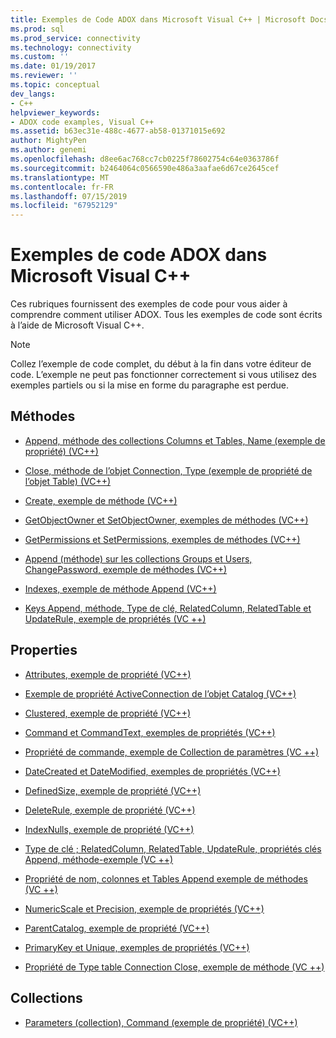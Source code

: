 ```yaml
---
title: Exemples de Code ADOX dans Microsoft Visual C++ | Microsoft Docs
ms.prod: sql
ms.prod_service: connectivity
ms.technology: connectivity
ms.custom: ''
ms.date: 01/19/2017
ms.reviewer: ''
ms.topic: conceptual
dev_langs:
- C++
helpviewer_keywords:
- ADOX code examples, Visual C++
ms.assetid: b63ec31e-488c-4677-ab58-01371015e692
author: MightyPen
ms.author: genemi
ms.openlocfilehash: d8ee6ac768cc7cb0225f78602754c64e0363786f
ms.sourcegitcommit: b2464064c0566590e486a3aafae6d67ce2645cef
ms.translationtype: MT
ms.contentlocale: fr-FR
ms.lasthandoff: 07/15/2019
ms.locfileid: "67952129"
---
```

# <a name="adox-code-examples-in-microsoft-visual-c"></a>Exemples de code ADOX dans Microsoft Visual C++
Ces rubriques fournissent des exemples de code pour vous aider à comprendre comment utiliser ADOX. Tous les exemples de code sont écrits à l’aide de Microsoft Visual C++.  
  
> [!NOTE]
>  Collez l’exemple de code complet, du début à la fin dans votre éditeur de code. L’exemple ne peut pas fonctionner correctement si vous utilisez des exemples partiels ou si la mise en forme du paragraphe est perdue.  
  
## <a name="methods"></a>Méthodes  
  
-   [Append, méthode des collections Columns et Tables, Name (exemple de propriété) (VC++)](../../../ado/reference/adox-api/columns-and-tables-append-methods-name-property-example-vc.md)  
  
-   [Close, méthode de l’objet Connection, Type (exemple de propriété de l’objet Table) (VC++)](../../../ado/reference/adox-api/connection-close-method-table-type-property-example-vc.md)  
  
-   [Create, exemple de méthode (VC++)](../../../ado/reference/adox-api/create-method-example-vc.md)  
  
-   [GetObjectOwner et SetObjectOwner, exemples de méthodes (VC++)](../../../ado/reference/adox-api/getobjectowner-and-setobjectowner-methods-example-vc.md)  
  
-   [GetPermissions et SetPermissions, exemples de méthodes (VC++)](../../../ado/reference/adox-api/getpermissions-and-setpermissions-methods-example-vc.md)  
  
-   [Append (méthode) sur les collections Groups et Users, ChangePassword, exemple de méthodes (VC++)](../../../ado/reference/adox-api/groups-and-users-append-changepassword-methods-example-vc.md)  
  
-   [Indexes, exemple de méthode Append (VC++)](../../../ado/reference/adox-api/indexes-append-method-example-vc.md)  
  
-   [Keys Append, méthode, Type de clé, RelatedColumn, RelatedTable et UpdateRule, exemple de propriétés (VC ++)](../../../ado/reference/adox-api/keys-append-method-key-type-relatedcolumn-relatedtable-example-vc.md)  
  
## <a name="properties"></a>Properties  
  
-   [Attributes, exemple de propriété (VC++)](../../../ado/reference/adox-api/attributes-property-example-vc.md)  
  
-   [Exemple de propriété ActiveConnection de l’objet Catalog (VC++)](../../../ado/reference/adox-api/catalog-activeconnection-property-example-vc.md)  
  
-   [Clustered, exemple de propriété (VC++)](../../../ado/reference/adox-api/clustered-property-example-vc.md)  
  
-   [Command et CommandText, exemples de propriétés (VC++)](../../../ado/reference/adox-api/command-and-commandtext-properties-example-vc.md)  
  
-   [Propriété de commande, exemple de Collection de paramètres (VC ++)](../../../ado/reference/adox-api/parameters-collection-command-property-example-vc.md)  
  
-   [DateCreated et DateModified, exemples de propriétés (VC++)](../../../ado/reference/adox-api/datecreated-and-datemodified-properties-example-vc.md)  
  
-   [DefinedSize, exemple de propriété (VC++)](../../../ado/reference/adox-api/definedsize-property-example-vc.md)  
  
-   [DeleteRule, exemple de propriété (VC++)](../../../ado/reference/adox-api/deleterule-property-example-vc.md)  
  
-   [IndexNulls, exemple de propriété (VC++)](../../../ado/reference/adox-api/indexnulls-property-example-vc.md)  
  
-   [Type de clé ; RelatedColumn, RelatedTable, UpdateRule, propriétés clés Append, méthode-exemple (VC ++)](../../../ado/reference/adox-api/keys-append-method-key-type-relatedcolumn-relatedtable-example-vc.md)  
  
-   [Propriété de nom, colonnes et Tables Append exemple de méthodes (VC ++)](../../../ado/reference/adox-api/columns-and-tables-append-methods-name-property-example-vc.md)  
  
-   [NumericScale et Precision, exemple de propriétés (VC++)](../../../ado/reference/adox-api/numericscale-and-precision-properties-of-the-column-object-example-vc.md)  
  
-   [ParentCatalog, exemple de propriété (VC++)](../../../ado/reference/adox-api/parentcatalog-property-example-vc.md)  
  
-   [PrimaryKey et Unique, exemples de propriétés (VC++)](../../../ado/reference/adox-api/primarykey-and-unique-properties-example-vc.md)  
  
-   [Propriété de Type table Connection Close, exemple de méthode (VC ++)](../../../ado/reference/adox-api/connection-close-method-table-type-property-example-vc.md)  
  
## <a name="collections"></a>Collections  
  
-   [Parameters (collection), Command (exemple de propriété) (VC++)](../../../ado/reference/adox-api/parameters-collection-command-property-example-vc.md)
